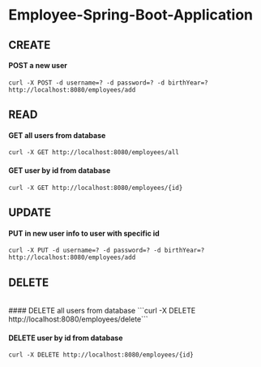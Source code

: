 # Employee-Spring-Boot-Application

## CREATE
#### POST a new user
```curl -X POST -d username=? -d password=? -d birthYear=? http://localhost:8080/employees/add```

## READ
#### GET all users from database
```curl -X GET http://localhost:8080/employees/all ```

#### GET user by id from database
```curl -X GET http://localhost:8080/employees/{id}```

## UPDATE
#### PUT in new user info to user with specific id
```curl -X PUT -d username=? -d password=? -d birthYear=? http://localhost:8080/employees/add```

## DELETE
<br/>
#### DELETE all users from database
```curl -X DELETE http://localhost:8080/employees/delete```

#### DELETE user by id from database
```curl -X DELETE http://localhost:8080/employees/{id}```
